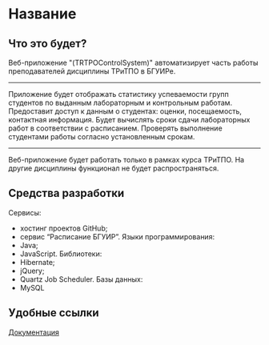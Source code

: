 Название
========
Что это будет?
--------------
Веб-приложение "(TRTPOControlSystem)" автоматизирует часть работы преподавателей дисциплины ТРиТПО в БГУИРе.
***
Приложение будет отображать статистику успеваемости групп студентов по выданным лабораторным и контрольным работам. Предоставит доступ к данным о студентах: оценки, посещаемость, контактная информация. Будет вычислять сроки сдачи лабораторных работ в соответствии с расписанием. Проверять выполнение студентами работы согласно установленным срокам.
***
Веб-приложение будет работать только в рамках курса ТРиТПО. На другие дисциплины функционал не будет распространяться.

Средства разработки
-------------------
Сервисы:
- хостинг проектов GitHub;
- сервис “Расписание БГУИР”.
Языки программирования:
- Java;
- JavaScript.
Библиотеки:
- Hibernate; 
- jQuery;
- Quartz Job Scheduler.
Базы данных:
- MySQL

Удобные ссылки
--------------
[Документация](https://github.com/Andrlis/TRTPOControlSystem/tree/master/doc)
